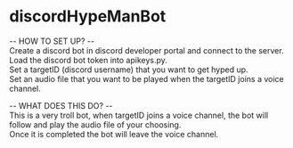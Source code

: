 # discordHypeManBot

-- HOW TO SET UP? --  
 Create a discord bot in discord developer portal and connect to the server.  
 Load the discord bot token into apikeys.py.  
 Set a targetID (discord username) that you want to get hyped up.  
 Set an audio file that you want to be played when the targetID joins a voice channel.  

-- WHAT DOES THIS DO? --  
 This is a very troll bot, when targetID joins a voice channel, the bot will follow and play the audio file of your choosing.  
 Once it is completed the bot will leave the voice channel.  
